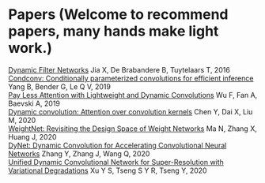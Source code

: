 # Papers (Welcome to recommend papers, many hands make light work.)
[Dynamic Filter Networks](http://papers.nips.cc/paper/6578-dynamic-filter-networks.pdf) Jia X, De Brabandere B, Tuytelaars T, 2016<br/>
[Condconv: Conditionally parameterized convolutions for efficient inference](http://papers.nips.cc/paper/8412-condconv-conditionally-parameterized-convolutions-for-efficient-inference.pdf) Yang B, Bender G, Le Q V, 2019<br/>
[Pay Less Attention with Lightweight and Dynamic Convolutions](https://arxiv.org/pdf/1901.10430.pdf) Wu F, Fan A, Baevski A, 2019<br/>
[Dynamic convolution: Attention over convolution kernels](https://openaccess.thecvf.com/content_CVPR_2020/papers/Chen_Dynamic_Convolution_Attention_Over_Convolution_Kernels_CVPR_2020_paper.pdf) Chen Y, Dai X, Liu M, 2020<br/>
[WeightNet: Revisiting the Design Space of Weight Networks](https://arxiv.org/pdf/2007.11823) Ma N, Zhang X, Huang J, 2020<br/>
[DyNet: Dynamic Convolution for Accelerating Convolutional Neural Networks](http://de.arxiv.org/pdf/2004.10694.pdf) Zhang Y, Zhang J, Wang Q, 2020<br/>
[Unified Dynamic Convolutional Network for Super-Resolution with Variational Degradations](https://arxiv.org/pdf/2004.06965.pdf) Xu Y S, Tseng S Y R, Tseng Y, 2020<br/>
